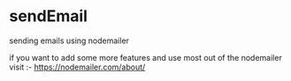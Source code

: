 # sendEmail
sending emails using nodemailer 

if you want to add some more features and use most out of the nodemailer visit :- https://nodemailer.com/about/

